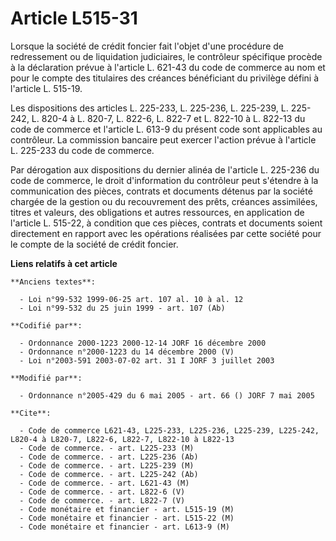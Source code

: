 # Article L515-31

Lorsque la société de crédit foncier fait l'objet d'une procédure de redressement ou de liquidation judiciaires, le
contrôleur spécifique procède à la déclaration prévue à l'article L. 621-43 du code de commerce au nom et pour le compte des
titulaires des créances bénéficiant du privilège défini à l'article L. 515-19.

Les dispositions des articles L. 225-233, L. 225-236, L. 225-239, L. 225-242, L. 820-4 à L. 820-7, L. 822-6, L. 822-7 et L.
822-10 à L. 822-13 du code de commerce et l'article L. 613-9 du présent code sont applicables au contrôleur. La commission
bancaire peut exercer l'action prévue à l'article L. 225-233 du code de commerce.

Par dérogation aux dispositions du dernier alinéa de l'article L. 225-236 du code de commerce, le droit d'information du
contrôleur peut s'étendre à la communication des pièces, contrats et documents détenus par la société chargée de la gestion
ou du recouvrement des prêts, créances assimilées, titres et valeurs, des obligations et autres ressources, en application de
l'article L. 515-22, à condition que ces pièces, contrats et documents soient directement en rapport avec les opérations
réalisées par cette société pour le compte de la société de crédit foncier.

**Liens relatifs à cet article**

	**Anciens textes**:

	  - Loi n°99-532 1999-06-25 art. 107 al. 10 à al. 12
	  - Loi n°99-532 du 25 juin 1999 - art. 107 (Ab)

	**Codifié par**:

	  - Ordonnance 2000-1223 2000-12-14 JORF 16 décembre 2000
	  - Ordonnance n°2000-1223 du 14 décembre 2000 (V)
	  - Loi n°2003-591 2003-07-02 art. 31 I JORF 3 juillet 2003

	**Modifié par**:

	  - Ordonnance n°2005-429 du 6 mai 2005 - art. 66 () JORF 7 mai 2005

	**Cite**:

	  - Code de commerce L621-43, L225-233, L225-236, L225-239, L225-242, L820-4 à L820-7, L822-6, L822-7, L822-10 à L822-13
	  - Code de commerce. - art. L225-233 (M)
	  - Code de commerce. - art. L225-236 (Ab)
	  - Code de commerce. - art. L225-239 (M)
	  - Code de commerce. - art. L225-242 (Ab)
	  - Code de commerce. - art. L621-43 (M)
	  - Code de commerce. - art. L822-6 (V)
	  - Code de commerce. - art. L822-7 (V)
	  - Code monétaire et financier - art. L515-19 (M)
	  - Code monétaire et financier - art. L515-22 (M)
	  - Code monétaire et financier - art. L613-9 (M)
